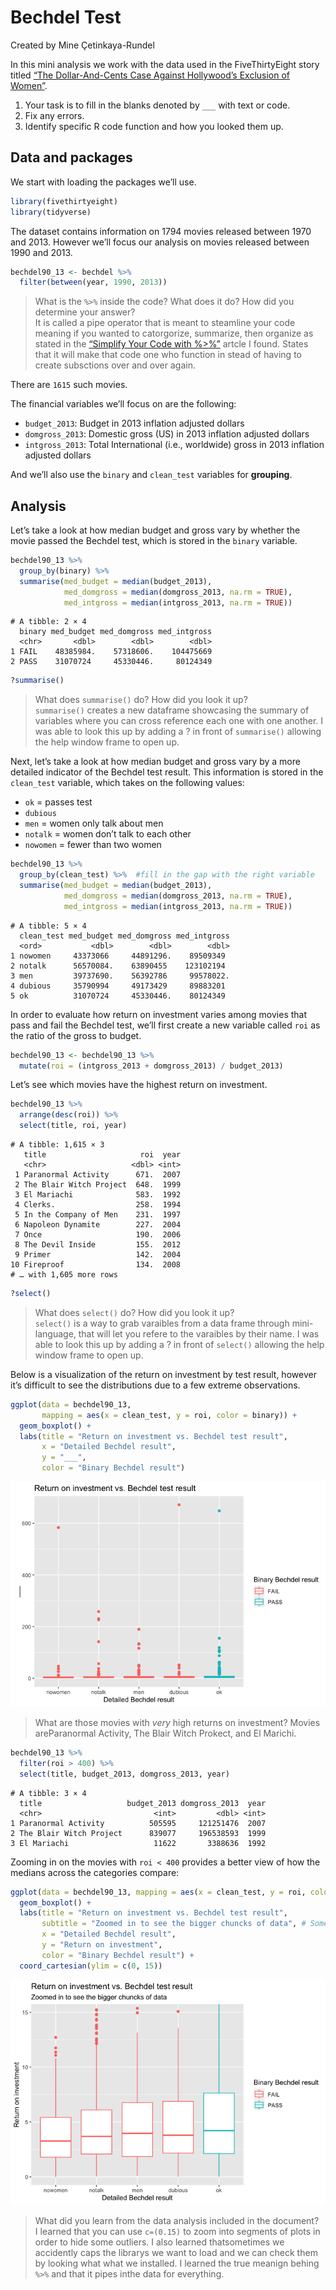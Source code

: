 Bechdel Test
================
Created by Mine Çetinkaya-Rundel

<!--- you might change html_document to github_document if you are working with GitHub--->

In this mini analysis we work with the data used in the FiveThirtyEight
story titled [“The Dollar-And-Cents Case Against Hollywood’s Exclusion
of
Women”](https://fivethirtyeight.com/features/the-dollar-and-cents-case-against-hollywoods-exclusion-of-women/).

1.  Your task is to fill in the blanks denoted by `___` with text or
    code.  
2.  Fix any errors.  
3.  Identify specific R code function and how you looked them up.

## Data and packages

We start with loading the packages we’ll use.

``` r
library(fivethirtyeight)
library(tidyverse)
```

The dataset contains information on 1794 movies released between 1970
and 2013. However we’ll focus our analysis on movies released between
1990 and 2013.

``` r
bechdel90_13 <- bechdel %>% 
  filter(between(year, 1990, 2013))
```

> What is the `%>%` inside the code? What does it do? How did you
> determine your answer?  
> It is called a pipe operator that is meant to steamline your code
> meaning if you wanted to catorgorize, summarize, then organize as
> stated in the [“Simplify Your Code with
> %>%”](https://uc-r.github.io/pipe) artcle I found. States that it will
> make that code one who function in stead of having to create
> subsctions over and over again.

There are `1615` such movies.

The financial variables we’ll focus on are the following:

-   `budget_2013`: Budget in 2013 inflation adjusted dollars
-   `domgross_2013`: Domestic gross (US) in 2013 inflation adjusted
    dollars
-   `intgross_2013`: Total International (i.e., worldwide) gross in 2013
    inflation adjusted dollars

And we’ll also use the `binary` and `clean_test` variables for
**grouping**.

## Analysis

Let’s take a look at how median budget and gross vary by whether the
movie passed the Bechdel test, which is stored in the `binary` variable.

``` r
bechdel90_13 %>%
  group_by(binary) %>%
  summarise(med_budget = median(budget_2013),
            med_domgross = median(domgross_2013, na.rm = TRUE),
            med_intgross = median(intgross_2013, na.rm = TRUE))
```

    # A tibble: 2 × 4
      binary med_budget med_domgross med_intgross
      <chr>       <dbl>        <dbl>        <dbl>
    1 FAIL    48385984.    57318606.    104475669
    2 PASS    31070724     45330446.     80124349

``` r
?summarise()
```

> What does `summarise()` do? How did you look it up?  
> `summarise()` creates a new dataframe showcasing the summary of
> variables where you can cross reference each one with one another. I
> was able to look this up by adding a ? in front of `summarise()`
> allowing the help window frame to open up.

Next, let’s take a look at how median budget and gross vary by a more
detailed indicator of the Bechdel test result. This information is
stored in the `clean_test` variable, which takes on the following
values:

-   `ok` = passes test
-   `dubious`
-   `men` = women only talk about men
-   `notalk` = women don’t talk to each other
-   `nowomen` = fewer than two women

``` r
bechdel90_13 %>%
  group_by(clean_test) %>%  #fill in the gap with the right variable
  summarise(med_budget = median(budget_2013),
            med_domgross = median(domgross_2013, na.rm = TRUE),
            med_intgross = median(intgross_2013, na.rm = TRUE))
```

    # A tibble: 5 × 4
      clean_test med_budget med_domgross med_intgross
      <ord>           <dbl>        <dbl>        <dbl>
    1 nowomen     43373066     44891296.    89509349 
    2 notalk      56570084.    63890455    123102194 
    3 men         39737690.    56392786     99578022.
    4 dubious     35790994     49173429     89883201 
    5 ok          31070724     45330446.    80124349 

In order to evaluate how return on investment varies among movies that
pass and fail the Bechdel test, we’ll first create a new variable called
`roi` as the ratio of the gross to budget.

``` r
bechdel90_13 <- bechdel90_13 %>%
  mutate(roi = (intgross_2013 + domgross_2013) / budget_2013)
```

Let’s see which movies have the highest return on investment.

``` r
bechdel90_13 %>%
  arrange(desc(roi)) %>% 
  select(title, roi, year)
```

    # A tibble: 1,615 × 3
       title                     roi  year
       <chr>                   <dbl> <int>
     1 Paranormal Activity      671.  2007
     2 The Blair Witch Project  648.  1999
     3 El Mariachi              583.  1992
     4 Clerks.                  258.  1994
     5 In the Company of Men    231.  1997
     6 Napoleon Dynamite        227.  2004
     7 Once                     190.  2006
     8 The Devil Inside         155.  2012
     9 Primer                   142.  2004
    10 Fireproof                134.  2008
    # … with 1,605 more rows

``` r
?select()
```

> What does `select()` do? How did you look it up?  
> `select()` is a way to grab varaibles from a data frame through
> mini-language, that will let you refere to the varaibles by their
> name. I was able to look this up by adding a ? in front of `select()`
> allowing the help window frame to open up.

Below is a visualization of the return on investment by test result,
however it’s difficult to see the distributions due to a few extreme
observations.

``` r
ggplot(data = bechdel90_13, 
       mapping = aes(x = clean_test, y = roi, color = binary)) +
  geom_boxplot() +
  labs(title = "Return on investment vs. Bechdel test result",
       x = "Detailed Bechdel result",
       y = "___",
       color = "Binary Bechdel result")
```

![](The_Bechdel_Test_files/figure-gfm/unnamed-chunk-6-1.png)<!-- -->

> What are those movies with *very* high returns on investment? Movies
> areParanormal Activity, The Blair Witch Prokect, and El Marichi.

``` r
bechdel90_13 %>%
  filter(roi > 400) %>%
  select(title, budget_2013, domgross_2013, year)
```

    # A tibble: 3 × 4
      title                   budget_2013 domgross_2013  year
      <chr>                         <int>         <dbl> <int>
    1 Paranormal Activity          505595     121251476  2007
    2 The Blair Witch Project      839077     196538593  1999
    3 El Mariachi                   11622       3388636  1992

Zooming in on the movies with `roi < 400` provides a better view of how
the medians across the categories compare:

``` r
ggplot(data = bechdel90_13, mapping = aes(x = clean_test, y = roi, color = binary)) +
  geom_boxplot() +
  labs(title = "Return on investment vs. Bechdel test result",
       subtitle = "Zoomed in to see the bigger chuncks of data", # Something about zooming in to a certain level
       x = "Detailed Bechdel result",
       y = "Return on investment",
       color = "Binary Bechdel result") +
  coord_cartesian(ylim = c(0, 15))
```

![](The_Bechdel_Test_files/figure-gfm/unnamed-chunk-8-1.png)<!-- -->

> What did you learn from the data analysis included in the document?  
> I learned that you can use `c=(0.15)` to zoom into segments of plots
> in order to hide some outliers. I also learned thatsometimes we
> accidently caps the librarys we want to load and we can check them by
> looking what what we installed. I learned the true meanign behing
> `%>%` and that it pipes inthe data for everything.
